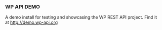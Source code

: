 ### WP API DEMO

A demo install for testing and showcasing the WP REST API project. Find it at http://demo.wp-api.org
